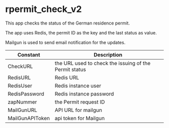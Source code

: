# rpermit_check_v2

This app checks the status of the German residence permit.

The app uses Redis, the permit ID as the key and the last status as value.

Mailgun is used to send email notification for the updates.

| Constant | Description |
| ------ | ------ |
|CheckURL|the URL used to check the issuing of the Permit status|
|RedisURL|Redis URL|
|RedisUser|Redis instance user|
|RedisPassword|Redis instance password|
|zapNummer|the Permit request ID|
|MailGunURL|API URL for mailgun|
|MailGunAPIToken|api token for Mailgun|

